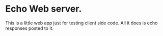 # Echo Web server.

This is a little web app just for testing client side code. All it does is echo
responses posted to it.
